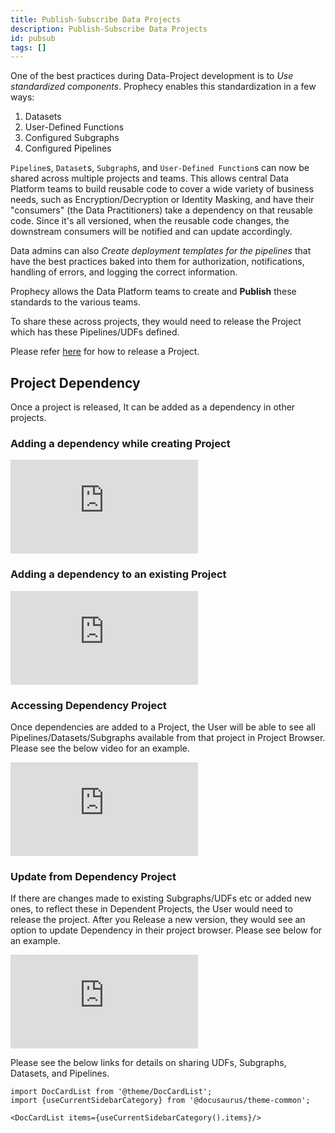 ```yaml
---
title: Publish-Subscribe Data Projects
description: Publish-Subscribe Data Projects
id: pubsub
tags: []
---
```


One of the best practices during Data-Project development is to _Use standardized components_. Prophecy enables this standardization in a few ways:

1. Datasets
2. User-Defined Functions
3. Configured Subgraphs
4. Configured Pipelines

`Pipeline`s, `Dataset`s, `Subgraph`s, and `User-Defined Function`s can now be shared across multiple projects and teams. This allows central Data Platform teams to build reusable code to cover a wide variety of business needs, such as Encryption/Decryption or Identity Masking, and have their "consumers" (the Data Practitioners) take a dependency on that reusable code. Since it's all versioned, when the reusable code changes, the downstream consumers will be notified and can update accordingly.

Data admins can also _Create deployment templates for the pipelines_ that have the best practices baked into them for authorization, notifications,
handling of errors, and logging the correct information.

Prophecy allows the Data Platform teams to create and **Publish** these standards to the various teams.

To share these across projects, they would need to release the Project which has these Pipelines/UDFs defined.

Please refer [here](../../metadata/Git#how-to-release-a-branch) for how to release a Project.

## Project Dependency

Once a project is released, It can be added as a dependency in other projects.

### Adding a dependency while creating Project

<div style={{position: 'relative', 'padding-bottom': '56.25%', height: 0}}>
   <iframe src="https://www.loom.com/embed/a3d98f27a6734338924dff68cff4e825" frameborder="0" webkitallowfullscreen mozallowfullscreen allowfullscreen
      style={{position: 'absolute', top: 0, left: 0, width: '100%', height: '100%'}}></iframe>
</div>

### Adding a dependency to an existing Project

<div style={{position: 'relative', 'padding-bottom': '56.25%', height: 0}}>
   <iframe src="https://www.loom.com/embed/67eb813904214b85a376d97ffab9ca20" frameborder="0" webkitallowfullscreen mozallowfullscreen allowfullscreen
      style={{position: 'absolute', top: 0, left: 0, width: '100%', height: '100%'}}></iframe>
</div>

### Accessing Dependency Project

Once dependencies are added to a Project, the User will be able to see all Pipelines/Datasets/Subgraphs available from that project in Project Browser.
Please see the below video for an example.

<div style={{position: 'relative', 'padding-bottom': '56.25%', height: 0}}>
   <iframe src="https://www.loom.com/embed/35dd7ca85426420fbc5143f803e4939f" frameborder="0" webkitallowfullscreen mozallowfullscreen allowfullscreen
      style={{position: 'absolute', top: 0, left: 0, width: '100%', height: '100%'}}></iframe>
</div>

### Update from Dependency Project

If there are changes made to existing Subgraphs/UDFs etc or added new ones, to reflect these in Dependent Projects, the User would need to release the project. After you Release a new version, they would see an option to update Dependency in their project browser. Please see below for an example.

<div style={{position: 'relative', 'padding-bottom': '56.25%', height: 0}}>
   <iframe src="https://www.loom.com/embed/107797cc6cdd4558ad5b99fdfb740322" frameborder="0" webkitallowfullscreen mozallowfullscreen allowfullscreen
      style={{position: 'absolute', top: 0, left: 0, width: '100%', height: '100%'}}></iframe>
</div>

Please see the below links for details on sharing UDFs, Subgraphs, Datasets, and Pipelines.

```mdx-code-block
import DocCardList from '@theme/DocCardList';
import {useCurrentSidebarCategory} from '@docusaurus/theme-common';

<DocCardList items={useCurrentSidebarCategory().items}/>
```

